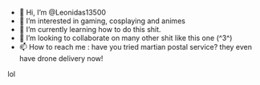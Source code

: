 - 👋 Hi, I’m @Leonidas13500
- 👀 I’m interested in gaming, cosplaying and animes
- 🌱 I’m currently learning how to do this shit.
- 💞️ I’m looking to collaborate on many other shit like this one (^3^)
- 📫 How to reach me : have you tried martian postal service? they even have drone delivery now!

lol